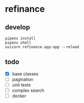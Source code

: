 # refinance

## develop
```
pipenv install
pipenv shell
uvicorn refinance.app:app --reload
```

## todo
- [x] base classes
- [ ] pagination
- [ ] unit tests
- [ ] complex search
- [ ] docker
